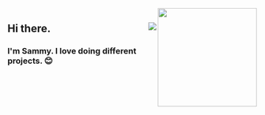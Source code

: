 <img src = "https://media.giphy.com/media/IcZhFmufozDCij3p22/giphy.gif" align="right" width="200" height="200">

## Hi there.  <img src= "https://komarev.com/ghpvc/?username=Sammy-py" align ="right">
### I'm Sammy. I love doing different projects. :blush: